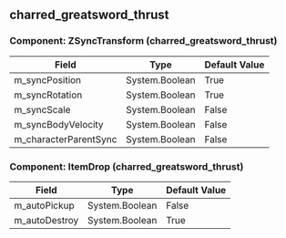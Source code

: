 ## charred_greatsword_thrust

### Component: ZSyncTransform (charred_greatsword_thrust)

|Field|Type|Default Value|
|---|---|---|
|m_syncPosition|System.Boolean|True|
|m_syncRotation|System.Boolean|True|
|m_syncScale|System.Boolean|False|
|m_syncBodyVelocity|System.Boolean|False|
|m_characterParentSync|System.Boolean|False|

### Component: ItemDrop (charred_greatsword_thrust)

|Field|Type|Default Value|
|---|---|---|
|m_autoPickup|System.Boolean|False|
|m_autoDestroy|System.Boolean|True|

